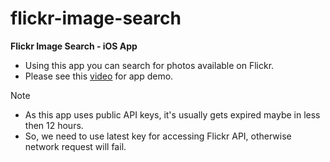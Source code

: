 # flickr-image-search
**Flickr Image Search - iOS App**

- Using this app you can search for photos available on Flickr.
- Please see this [video](https://github.com/DeveshBisen/flickr-image-search/blob/main/Demo_FlickrImageSearch.mov) for app demo.

Note
- As this app uses public API keys, it's usually gets expired maybe in less then 12 hours.
- So, we need to use latest key for accessing Flickr API, otherwise network request will fail.


